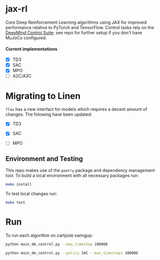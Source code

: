 # jax-rl

Core Deep Reinforcement Learning algorithms using JAX for improved performance relative to PyTorch and TensorFlow. Control tasks rely on the [DeepMind Control Suite](https://github.com/deepmind/dm_control); see repo for further setup if you don't have MuJoCo configured.

#### Current implementations

- [x] TD3
- [x] SAC
- [x] MPO
- [ ] A2C/A3C

# Migrating to Linen

`flax` has a new interfact for models which requires a decent amount of changes. The folowing have been updated:
 - [x] TD3
 - [x] SAC
 - [ ] MPO


## Environment and Testing

This repo makes use of the `poetry` package and dependency management tool. To build a local environment with all necessary packages run:

```bash
make install
```

To test local changes run:

```bash
make test
```

# Run

To run each algorithm on cartpole swingup:

```bash
python main_dm_control.py --max_timestep 100000
```

```bash
python main_dm_control.py --policy SAC --max_timesteps 100000
```


